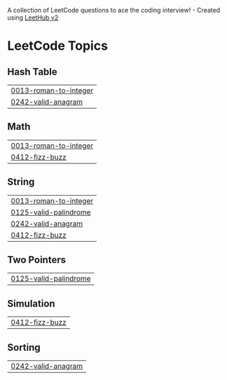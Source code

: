 A collection of LeetCode questions to ace the coding interview! - Created using [LeetHub v2](https://github.com/arunbhardwaj/LeetHub-2.0)
<!---LeetCode Topics Start-->
# LeetCode Topics
## Hash Table
|  |
| ------- |
| [0013-roman-to-integer](https://github.com/shashisingh17402/Leetcode/tree/master/0013-roman-to-integer) |
| [0242-valid-anagram](https://github.com/shashisingh17402/Leetcode/tree/master/0242-valid-anagram) |
## Math
|  |
| ------- |
| [0013-roman-to-integer](https://github.com/shashisingh17402/Leetcode/tree/master/0013-roman-to-integer) |
| [0412-fizz-buzz](https://github.com/shashisingh17402/Leetcode/tree/master/0412-fizz-buzz) |
## String
|  |
| ------- |
| [0013-roman-to-integer](https://github.com/shashisingh17402/Leetcode/tree/master/0013-roman-to-integer) |
| [0125-valid-palindrome](https://github.com/shashisingh17402/Leetcode/tree/master/0125-valid-palindrome) |
| [0242-valid-anagram](https://github.com/shashisingh17402/Leetcode/tree/master/0242-valid-anagram) |
| [0412-fizz-buzz](https://github.com/shashisingh17402/Leetcode/tree/master/0412-fizz-buzz) |
## Two Pointers
|  |
| ------- |
| [0125-valid-palindrome](https://github.com/shashisingh17402/Leetcode/tree/master/0125-valid-palindrome) |
## Simulation
|  |
| ------- |
| [0412-fizz-buzz](https://github.com/shashisingh17402/Leetcode/tree/master/0412-fizz-buzz) |
## Sorting
|  |
| ------- |
| [0242-valid-anagram](https://github.com/shashisingh17402/Leetcode/tree/master/0242-valid-anagram) |
<!---LeetCode Topics End-->
